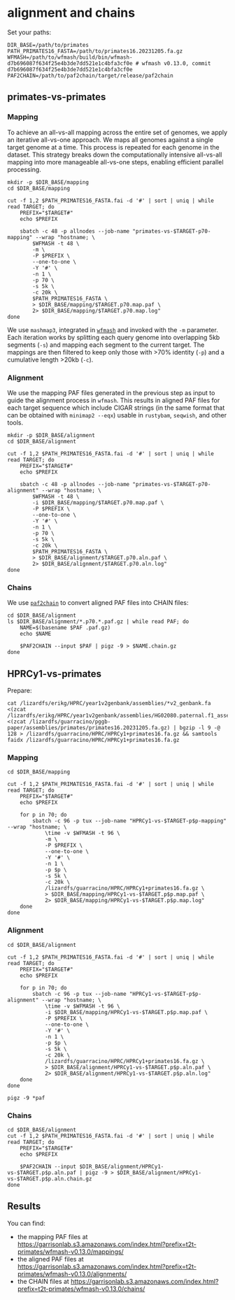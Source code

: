 # alignment and chains

Set your paths:

```shell
DIR_BASE=/path/to/primates
PATH_PRIMATES16_FASTA=/path/to/primates16.20231205.fa.gz
WFMASH=/path/to/wfmash/build/bin/wfmash-d7b696087f634f25e4b3de7dd521e1c4bfa3cf0e # wfmash v0.13.0, commit d7b696087f634f25e4b3de7dd521e1c4bfa3cf0e
PAF2CHAIN=/path/to/paf2chain/target/release/paf2chain
```

## primates-vs-primates

### Mapping

To achieve an all-vs-all mapping across the entire set of genomes, we apply an iterative all-vs-one approach. We maps all genomes against a single target genome at a time. This process is repeated for each genome in the dataset. This strategy breaks down the computationally intensive all-vs-all mapping into more manageable all-vs-one steps, enabling efficient parallel processing.

```shell
mkdir -p $DIR_BASE/mapping
cd $DIR_BASE/mapping

cut -f 1,2 $PATH_PRIMATES16_FASTA.fai -d '#' | sort | uniq | while read TARGET; do
    PREFIX="$TARGET#"
    echo $PREFIX

    sbatch -c 48 -p allnodes --job-name "primates-vs-$TARGET-p70-mapping" --wrap "hostname; \
        $WFMASH -t 48 \
        -m \
        -P $PREFIX \
        --one-to-one \
        -Y '#' \
        -n 1 \
        -p 70 \
        -s 5k \
        -c 20k \
        $PATH_PRIMATES16_FASTA \
        > $DIR_BASE/mapping/$TARGET.p70.map.paf \
        2> $DIR_BASE/mapping/$TARGET.p70.map.log"
done
```

We use `mashmap3`, integrated in [`wfmash`](https://github.com/waveygang/wfmash) and invoked with the `-m` parameter. Each iteration works by splitting each query genome into overlapping 5kb segments (`-s`) and mapping each segment to the current target. The mappings are then filtered to keep only those with >70% identity (`-p`) and a cumulative length >20kb (`-c`).

### Alignment

We use the mapping PAF files generated in the previous step as input to guide the alignment process in `wfmash`. This results in aligned PAF files for each target sequence which include CIGAR strings (in the same format that can be obtained with `minimap2 --eqx`) usable in `rustybam`, `seqwish`, and other tools.

```shell
mkdir -p $DIR_BASE/alignment
cd $DIR_BASE/alignment

cut -f 1,2 $PATH_PRIMATES16_FASTA.fai -d '#' | sort | uniq | while read TARGET; do
    PREFIX="$TARGET#"
    echo $PREFIX

    sbatch -c 48 -p allnodes --job-name "primates-vs-$TARGET-p70-alignment" --wrap "hostname; \
        $WFMASH -t 48 \
        -i $DIR_BASE/mapping/$TARGET.p70.map.paf \
        -P $PREFIX \
        --one-to-one \
        -Y '#' \
        -n 1 \
        -p 70 \
        -s 5k \
        -c 20k \
        $PATH_PRIMATES16_FASTA \
        > $DIR_BASE/alignment/$TARGET.p70.aln.paf \
        2> $DIR_BASE/alignment/$TARGET.p70.aln.log"
done
```

### Chains

We use [`paf2chain`](https://github.com/AndreaGuarracino/paf2chain) to convert aligned PAF files into CHAIN files:

```shell
cd $DIR_BASE/alignment
ls $DIR_BASE/alignment/*.p70.*.paf.gz | while read PAF; do
    NAME=$(basename $PAF .paf.gz)
    echo $NAME

    $PAF2CHAIN --input $PAF | pigz -9 > $NAME.chain.gz
done
```

## HPRCy1-vs-primates

Prepare:

```shell
cat /lizardfs/erikg/HPRC/year1v2genbank/assemblies/*v2_genbank.fa <(zcat /lizardfs/erikg/HPRC/year1v2genbank/assemblies/HG02080.paternal.f1_assembly_v2_genbank.fa.gz) <(zcat /lizardfs/guarracino/pggb-paper/assemblies/primates/primates16.20231205.fa.gz) | bgzip -l 9 -@ 128 > /lizardfs/guarracino/HPRC/HPRCy1+primates16.fa.gz && samtools faidx /lizardfs/guarracino/HPRC/HPRCy1+primates16.fa.gz
```

### Mapping

```shell
cd $DIR_BASE/mapping

cut -f 1,2 $PATH_PRIMATES16_FASTA.fai -d '#' | sort | uniq | while read TARGET; do
    PREFIX="$TARGET#"
    echo $PREFIX

    for p in 70; do
        sbatch -c 96 -p tux --job-name "HPRCy1-vs-$TARGET-p$p-mapping" --wrap "hostname; \
            \time -v $WFMASH -t 96 \
            -m \
            -P $PREFIX \
            --one-to-one \
            -Y '#' \
            -n 1 \
            -p $p \
            -s 5k \
            -c 20k \
            /lizardfs/guarracino/HPRC/HPRCy1+primates16.fa.gz \
            > $DIR_BASE/mapping/HPRCy1-vs-$TARGET.p$p.map.paf \
            2> $DIR_BASE/mapping/HPRCy1-vs-$TARGET.p$p.map.log"
    done
done
```

### Alignment

```shell
cd $DIR_BASE/alignment

cut -f 1,2 $PATH_PRIMATES16_FASTA.fai -d '#' | sort | uniq | while read TARGET; do
    PREFIX="$TARGET#"
    echo $PREFIX

    for p in 70; do
        sbatch -c 96 -p tux --job-name "HPRCy1-vs-$TARGET-p$p-alignment" --wrap "hostname; \
            \time -v $WFMASH -t 96 \
            -i $DIR_BASE/mapping/HPRCy1-vs-$TARGET.p$p.map.paf \
            -P $PREFIX \
            --one-to-one \
            -Y '#' \
            -n 1 \
            -p $p \
            -s 5k \
            -c 20k \
            /lizardfs/guarracino/HPRC/HPRCy1+primates16.fa.gz \
            > $DIR_BASE/alignment/HPRCy1-vs-$TARGET.p$p.aln.paf \
            2> $DIR_BASE/alignment/HPRCy1-vs-$TARGET.p$p.aln.log"
    done
done

pigz -9 *paf
```

### Chains

```shell
cd $DIR_BASE/alignment
cut -f 1,2 $PATH_PRIMATES16_FASTA.fai -d '#' | sort | uniq | while read TARGET; do
    PREFIX="$TARGET#"
    echo $PREFIX

    $PAF2CHAIN --input $DIR_BASE/alignment/HPRCy1-vs-$TARGET.p$p.aln.paf | pigz -9 > $DIR_BASE/alignment/HPRCy1-vs-$TARGET.p$p.aln.chain.gz
done
```

## Results

You can find:
- the mapping PAF files at https://garrisonlab.s3.amazonaws.com/index.html?prefix=t2t-primates/wfmash-v0.13.0/mappings/
- the aligned PAF files at https://garrisonlab.s3.amazonaws.com/index.html?prefix=t2t-primates/wfmash-v0.13.0/alignments/ 
- the CHAIN files at https://garrisonlab.s3.amazonaws.com/index.html?prefix=t2t-primates/wfmash-v0.13.0/chains/ 
